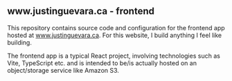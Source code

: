 ## www<span></span>.justinguevara.ca - frontend

This repository contains source code and configuration for the frontend app hosted at www.justinguevara.ca.
For this website, I build anything I feel like building.

The frontend app is a typical React project, involving technologies such as Vite, TypeScript etc. and is intended to be/is actually hosted on an object/storage service like Amazon S3.
